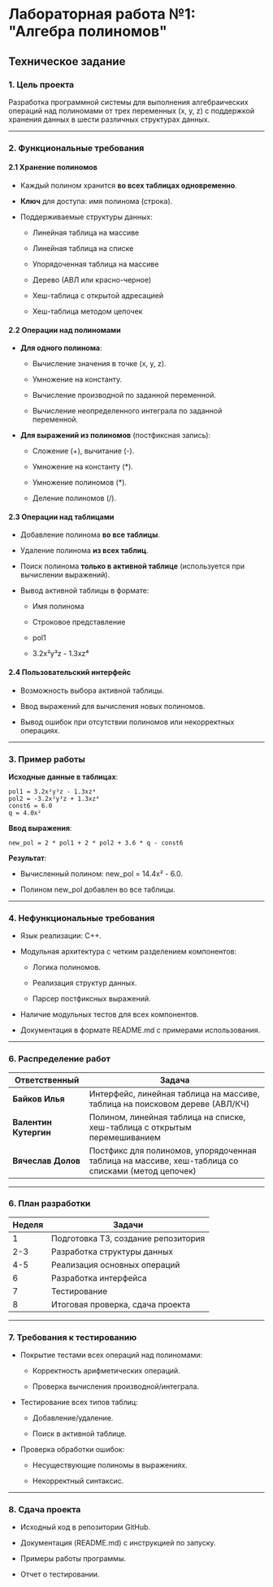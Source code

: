 # Лабораторная работа №1: "Алгебра полиномов"

## Техническое задание

### 1. Цель проекта

Разработка программной системы для выполнения алгебраических операций над полиномами от трех переменных (x, y, z) с поддержкой хранения данных в шести различных структурах данных.

----------

### 2. Функциональные требования

#### 2.1 Хранение полиномов

-   Каждый полином хранится  **во всех таблицах одновременно**.
    
-   **Ключ**  для доступа: имя полинома (строка).
    
-   Поддерживаемые структуры данных:
    
    -  Линейная таблица на массиве
        
    -  Линейная таблица на списке
        
    -  Упорядоченная таблица на массиве
        
    -  Дерево (АВЛ или красно-черное)
        
    -  Хеш-таблица с открытой адресацией
        
    -  Хеш-таблица методом цепочек
        

#### 2.2 Операции над полиномами

-   **Для одного полинома**:
    
    -   Вычисление значения в точке (x, y, z).
        
    -   Умножение на константу.
        
    -   Вычисление производной по заданной переменной.
        
    -   Вычисление неопределенного интеграла по заданной переменной.
        
-   **Для выражений из полиномов**  (постфиксная запись):
    
    -   Сложение (+), вычитание (-).
        
    -   Умножение на константу (*).
        
    -   Умножение полиномов (*).
        
    -   Деление полиномов (/).
        

#### 2.3 Операции над таблицами

-   Добавление полинома  **во все таблицы**.
    
-   Удаление полинома  **из всех таблиц**.
    
-   Поиск полинома  **только в активной таблице**  (используется при вычислении выражений).
    
-   Вывод активной таблицы в формате:
    
    - Имя полинома
    
    - Строковое представление
    
    - pol1
    
    - 3.2x²y³z - 1.3xz⁴
    

#### 2.4 Пользовательский интерфейс

-   Возможность выбора активной таблицы.
    
-   Ввод выражений для вычисления новых полиномов.
    
-   Вывод ошибок при отсутствии полиномов или некорректных операциях.
    

----------

### 3. Пример работы

**Исходные данные в таблицах**:
```
pol1 = 3.2x²y³z - 1.3xz⁴  
pol2 = -3.2x²y³z + 1.3xz⁴  
const6 = 6.0  
q = 4.0x²
```
**Ввод выражения**:  
```
new_pol = 2 * pol1 + 2 * pol2 + 3.6 * q - const6
```
**Результат**:

-   Вычисленный полином: new_pol = 14.4x² - 6.0.
    
-   Полином new_pol добавлен во все таблицы.
    

----------

### 4. Нефункциональные требования

-   Язык реализации: C++.
    
-   Модульная архитектура с четким разделением компонентов:
    
    -   Логика полиномов.
        
    -   Реализация структур данных.
        
    -   Парсер постфиксных выражений.
        
-   Наличие модульных тестов для всех компонентов.
    
-   Документация в формате README.md с примерами использования.
    
----------


### 6. Распределение работ

| Ответственный         | Задача                                      |
|-----------------------|--------------------------------------------|
| **Байков Илья**       | Интерфейс, линейная таблица на массиве, таблица на поисковом дереве (АВЛ/КЧ) |
| **Валентин Кутергин** | Полином, линейная таблица на списке, хеш-таблица с открытым перемешиванием |
| **Вячеслав Долов**    | Постфикс для полиномов, упорядоченная таблица на массиве, хеш-таблица со списками (метод цепочек) |


----------

### 6. План разработки

| Неделя  | Задачи                             |
|---------|------------------------------------|
| 1       | Подготовка ТЗ, создание репозитория |
| 2-3     | Разработка структуры данных       |
| 4-5     | Реализация основных операций      |
| 6       | Разработка интерфейса             |
| 7       | Тестирование                      |
| 8       | Итоговая проверка, сдача проекта  |

----------

### 7. Требования к тестированию

-   Покрытие тестами всех операций над полиномами:
    
    -   Корректность арифметических операций.
        
    -   Проверка вычисления производной/интеграла.
        
-   Тестирование всех типов таблиц:
    
    -   Добавление/удаление.
        
    -   Поиск в активной таблице.
        
-   Проверка обработки ошибок:
    
    -   Несуществующие полиномы в выражениях.
        
    -   Некорректный синтаксис.
        

----------

### 8. Сдача проекта

-   Исходный код в репозитории GitHub.
    
-   Документация (README.md) с инструкцией по запуску.
    
-   Примеры работы программы.
    
-   Отчет о тестировании.
